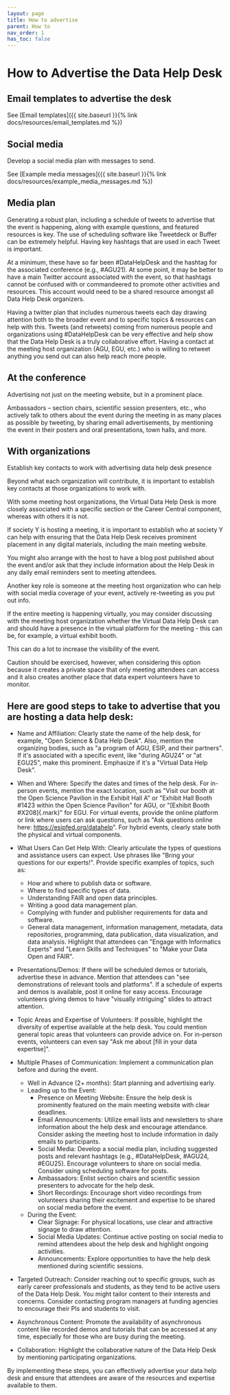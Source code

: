 ```yaml
---
layout: page
title: How to advertise
parent: How to
nav_order: 1
has_toc: false
---
```


# How to Advertise the Data Help Desk

## Email templates to advertise the desk

See [Email
templates]({{ site.baseurl }}{% link docs/resources/email_templates.md %})

## Social media

Develop a social media plan with messages to send.

See [Example media
messages]({{ site.baseurl }}{% link docs/resources/example_media_messages.md %})

## Media plan

Generating a robust plan, including a schedule of tweets to advertise that the
event is happening, along with example questions, and featured resources is key.
The use of scheduling software like Tweetdeck or Buffer can be extremely
helpful. Having key hashtags that are used in each Tweet is important.

At a minimum, these have so far been #DataHelpDesk and the hashtag for the
associated conference (e.g., #AGU21). At some point, it may be better to have a
main Twitter account associated with the event, so that hashtags cannot be
confused with or commandeered to promote other activities and resources. This
account would need to be a shared resource amongst all Data Help Desk
organizers.

Having a twitter plan that includes numerous tweets each day drawing attention
both to the broader event and to specific topics & resources can help with this.
Tweets (and retweets) coming from numerous people and organizations using
#DataHelpDesk can be very effective and help show that the Data Help Desk is a
truly collaborative effort. Having a contact at the meeting host organization
(AGU, EGU, etc.) who is willing to retweet anything you send out can also help
reach more people.

## At the conference

Advertising not just on the meeting website, but in a prominent place.

Ambassadors – section chairs, scientific session presenters, etc., who actively
talk to others about the event during the meeting in as many places as possible
by tweeting, by sharing email advertisements, by mentioning the event in their
posters and oral presentations, town halls, and more.

## With organizations

Establish key contacts to work with advertising data help desk presence

Beyond what each organization will contribute, it is important to establish key
contacts at those organizations to work with.

With some meeting host organizations, the Virtual Data Help Desk is more closely
associated with a specific section or the Career Central component, whereas with
others it is not.

If society Y is hosting a meeting, it is important to establish who at society Y
can help with ensuring that the Data Help Desk receives prominent placement in
any digital materials, including the main meeting website.

You might also arrange with the host to have a blog post published about the
event and/or ask that they include information about the Help Desk in any daily
email reminders sent to meeting attendees.

Another key role is someone at the meeting host organization who can help with
social media coverage of your event, actively re-tweeting as you put out info.

If the entire meeting is happening virtually, you may consider discussing with
the meeting host organization whether the Virtual Data Help Desk can and should
have a presence in the virtual platform for the meeting - this can be, for
example, a virtual exhibit booth.

This can do a lot to increase the visibility of the event.

Caution should be exercised, however, when considering this option because it
creates a private space that only meeting attendees can access and it also
creates another place that data expert volunteers have to monitor.

## Here are good steps to take to advertise that you are hosting a data help desk:

-   Name and Affiliation: Clearly state the name of the help desk, for example,
    "Open Science & Data Help Desk". Also, mention the organizing bodies, such
    as "a program of AGU, ESIP, and their partners". If it's associated with a
    specific event, like "during AGU24" or "at EGU25", make this prominent.
    Emphasize if it's a "Virtual Data Help Desk".

-   When and Where: Specify the dates and times of the help desk. For in-person
    events, mention the exact location, such as "Visit our booth at the Open
    Science Pavilion in the Exhibit Hall A" or "Exhibit Hall Booth #1423 within
    the Open Science Pavilion" for AGU, or "[Exhibit Booth #X208]{.mark}" for
    EGU. For virtual events, provide the online platform or link where users can
    ask questions, such as "Ask questions online here:
    https://esipfed.org/datahelp". For hybrid events, clearly state both the
    physical and virtual components.

-   What Users Can Get Help With: Clearly articulate the types of questions and
    assistance users can expect. Use phrases like "Bring your questions for our
    experts!". Provide specific examples of topics, such as:

    -   How and where to publish data or software.
    -   Where to find specific types of data.
    -   Understanding FAIR and open data principles.
    -   Writing a good data management plan.
    -   Complying with funder and publisher requirements for data and software.
    -   General data management, information management, metadata, data
        repositories, programming, data publication, data visualization, and
        data analysis. Highlight that attendees can "Engage with Informatics
        Experts" and "Learn Skills and Techniques" to "Make your Data Open and
        FAIR".

-   Presentations/Demos: If there will be scheduled demos or tutorials,
    advertise these in advance. Mention that attendees can "see demonstrations
    of relevant tools and platforms". If a schedule of experts and demos is
    available, post it online for easy access. Encourage volunteers giving demos
    to have "visually intriguing" slides to attract attention.

-   Topic Areas and Expertise of Volunteers: If possible, highlight the
    diversity of expertise available at the help desk. You could mention general
    topic areas that volunteers can provide advice on. For in-person events,
    volunteers can even say "Ask me about [fill in your data expertise]".

-   Multiple Phases of Communication: Implement a communication plan before and
    during the event.

    -   Well in Advance (2+ months): Start planning and advertising early.
    -   Leading up to the Event:
        -   Presence on Meeting Website: Ensure the help desk is prominently
            featured on the main meeting website with clear deadlines.
        -   Email Announcements: Utilize email lists and newsletters to share
            information about the help desk and encourage attendance. Consider
            asking the meeting host to include information in daily emails to
            participants.
        -   Social Media: Develop a social media plan, including suggested posts
            and relevant hashtags (e.g., #DataHelpDesk, #AGU24, #EGU25).
            Encourage volunteers to share on social media. Consider using
            scheduling software for posts.
        -   Ambassadors: Enlist section chairs and scientific session presenters
            to advocate for the help desk.
        -   Short Recordings: Encourage short video recordings from volunteers
            sharing their excitement and expertise to be shared on social media
            before the event.
    -   During the Event:
        -   Clear Signage: For physical locations, use clear and attractive
            signage to draw attention.
        -   Social Media Updates: Continue active posting on social media to
            remind attendees about the help desk and highlight ongoing
            activities.
        -   Announcements: Explore opportunities to have the help desk mentioned
            during scientific sessions.

-   Targeted Outreach: Consider reaching out to specific groups, such as early
    career professionals and students, as they tend to be active users of the
    Data Help Desk. You might tailor content to their interests and concerns.
    Consider contacting program managers at funding agencies to encourage their
    PIs and students to visit.

-   Asynchronous Content: Promote the availability of asynchronous content like
    recorded demos and tutorials that can be accessed at any time, especially
    for those who are busy during the meeting.

-   Collaboration: Highlight the collaborative nature of the Data Help Desk by
    mentioning participating organizations.

By implementing these steps, you can effectively advertise your data help desk
and ensure that attendees are aware of the resources and expertise available to
them.
